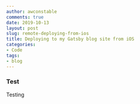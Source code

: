 ```yaml
---
author: awconstable
comments: true
date: 2019-10-13
layout: post
slug: remote-deploying-from-ios
title: Deploying to my Gatsby blog site from iOS
categories:
- Code
tags:
- blog
---
```


### Test
Testing

